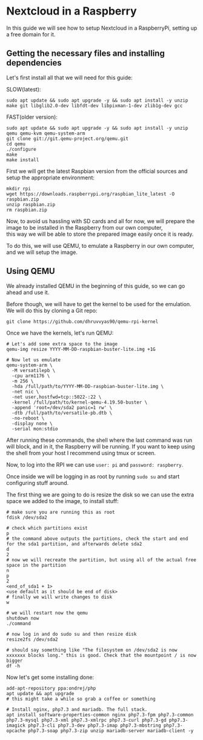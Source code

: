 # Nextcloud in a Raspberry

In this guide we will see how to setup Nextcloud in a RaspberryPi, setting up a free domain for it.

## Getting the necessary files and installing dependencies

Let's first install all that we will need for this guide:

SLOW(latest):
```
sudo apt update && sudo apt upgrade -y && sudo apt install -y unzip make git libglib2.0-dev libfdt-dev libpixman-1-dev zlib1g-dev gcc

```

FAST(older version):
```
sudo apt update && sudo apt upgrade -y && sudo apt install -y unzip qemu qemu-kvm qemu-system-arm
git clone git://git.qemu-project.org/qemu.git
cd qemu
./configure
make
make install

```



First we will get the latest Raspbian version from the official sources and setup the appropriate environment: 
```	
mkdir rpi
wget https://downloads.raspberrypi.org/raspbian_lite_latest -O raspbian.zip 
unzip raspbian.zip
rm raspbian.zip
```

Now, to avoid us hassling with SD cards and all for now, we will prepare the image to be installed in the Raspberry from our own computer,  
this way we will be able to store the prepared image easily once it is ready.

To do this, we will use QEMU, to emulate a Raspberry in our own computer, and we will setup the image.


## Using QEMU

We already installed QEMU in the beginning of this guide, so we can go ahead and use it.

Before though, we will have to get the kernel to be used for the emulation. We will do this by cloning a Git repo:
```
git clone https://github.com/dhruvvyas90/qemu-rpi-kernel

```
Once we have the kernels, let's run QEMU:

```
# Let's add some extra space to the image
qemu-img resize YYYY-MM-DD-raspbian-buster-lite.img +1G

# Now let us emulate
qemu-system-arm \
  -M versatilepb \
  -cpu arm1176 \
  -m 256 \
  -hda /full/path/to/YYYY-MM-DD-raspbian-buster-lite.img \
  -net nic \
  -net user,hostfwd=tcp::5022-:22 \
  -kernel /full/path/to/kernel-qemu-4.19.50-buster \
  -append 'root=/dev/sda2 panic=1 rw' \
  -dtb /full/path/to/versatile-pb.dtb \
  -no-reboot \
  -display none \
  -serial mon:stdio
```


After running these commands, the shell where the last command was run will block, and in it, the Raspberry will be running. If you want to keep using the shell from your host
I recommend using tmux or screen.

Now, to log into the RPI we can use `user: pi` and `password: raspberry`.

Once inside we will be logging in as root by running `sudo su` and start configuring stuff around.

The first thing we are going to do is resize the disk so we can use the extra space we added to the image, to install stuff:

```
# make sure you are running this as root
fdisk /dev/sda2

# check which partitions exist
p
# the command above outputs the partitions, check the start and end for the sda1 partition, and afterwards delete sda2
d
2
# now we will recreate the partition, but using all of the actual free space in the partition
n
p
2
<end_of_sda1 + 1>
<use default as it should be end of disk>
# finally we will write changes to disk
w

# we will restart now the qemu 
shutdown now
./command

# now log in and do sudo su and then resize disk
resize2fs /dev/sda2

# should say something like "The filesystem on /dev/sda2 is now xxxxxxx blocks long." this is good. Check that the mountpoint / is now bigger
df -h

```

Now let's get some installing done:

```
add-apt-repository ppa:ondrej/php
apt update && apt upgrade
# this might take a while so grab a coffee or something

# Install nginx, php7.3 and mariadb. The full stack. 
apt install software-properties-common nginx php7.3-fpm php7.3-common php7.3-mysql php7.3-xml php7.3-xmlrpc php7.3-curl php7.3-gd php7.3-imagick php7.3-cli php7.3-dev php7.3-imap php7.3-mbstring php7.3-opcache php7.3-soap php7.3-zip unzip mariadb-server mariadb-client -y

```
